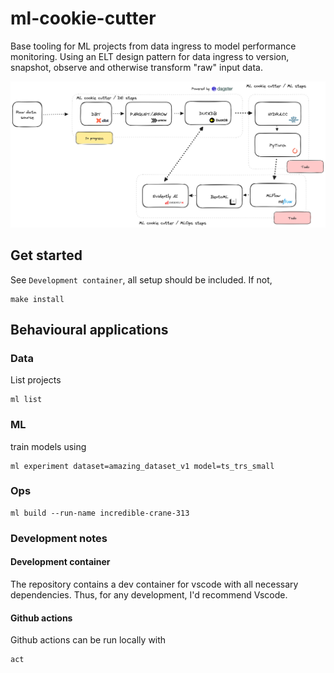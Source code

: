 # ml-cookie-cutter
Base tooling for ML projects from data ingress to model performance monitoring. Using an ELT design pattern for data ingress to version, snapshot, observe and otherwise transform "raw" input data.

![overview](docs/assets/ml-cookie-cutter.png)

## Get started

See `Development container`, all setup should be included. If not,

```
make install
```

## Behavioural applications

### Data

List projects
```
ml list
```

### ML

train models using

```
ml experiment dataset=amazing_dataset_v1 model=ts_trs_small
```

### Ops

```
ml build --run-name incredible-crane-313
```



### Development notes

#### Development container

The repository contains a dev container for vscode with all necessary dependencies. Thus, for any development, I'd recommend Vscode.

#### Github actions

Github actions can be run locally with 

```
act
```



